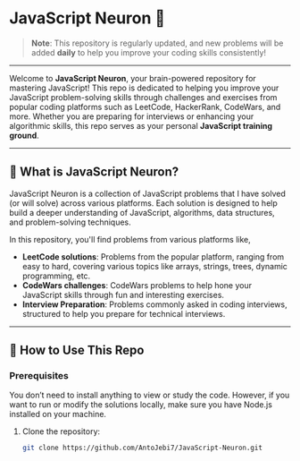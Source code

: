 # JavaScript Neuron 🧠

> **Note**: This repository is regularly updated, and new problems will be added **daily** to help you improve your coding skills consistently!

---
Welcome to **JavaScript Neuron**, your brain-powered repository for mastering JavaScript! This repo is dedicated to helping you improve your JavaScript problem-solving skills through challenges and exercises from popular coding platforms such as LeetCode, HackerRank, CodeWars, and more. Whether you are preparing for interviews or enhancing your algorithmic skills, this repo serves as your personal **JavaScript training ground**.

---

## 🧠 What is JavaScript Neuron?

JavaScript Neuron is a collection of JavaScript problems that I have solved (or will solve) across various platforms. Each solution is designed to help build a deeper understanding of JavaScript, algorithms, data structures, and problem-solving techniques.

In this repository, you'll find problems from various platforms like,

- **LeetCode solutions**: Problems from the popular platform, ranging from easy to hard, covering various topics like arrays, strings, trees, dynamic programming, etc.
- **CodeWars challenges**: CodeWars problems to help hone your JavaScript skills through fun and interesting exercises.
- **Interview Preparation**: Problems commonly asked in coding interviews, structured to help you prepare for technical interviews.

---

## 🔧 How to Use This Repo

### Prerequisites

You don’t need to install anything to view or study the code. However, if you want to run or modify the solutions locally, make sure you have Node.js installed on your machine.

1. Clone the repository:
   ```bash
   git clone https://github.com/AntoJebi7/JavaScript-Neuron.git
